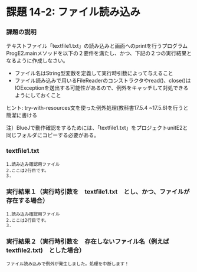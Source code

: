 # 課題 14-2: ファイル読み込み

### 課題の説明
テキストファイル「textfile1.txt」の読み込みと画面へのprintを行うプログラムProgE2.mainメソッドを以下の２要件を満たし、かつ、下記の２つの実行結果となるように作成しなさい。

- ファイル名はString型変数を定義して実行時引数によって与えること
- ファイル読み込みで用いるFileReaderのコンストラクタやread()、close()はIOExceptionを送出する可能性があるので、例外をキャッチして対処できるようにしておくこと

ヒント: try-with-resources文を使った例外処理(教科書17.5.4 ~17.5.6)を行うと簡潔に書ける

注）BlueJで動作確認をするためには、「textfile1.txt」をプロジェクトunitE2と同じフォルダにコピーする必要がある。
### textfile1.txt
```
1.読み込み確認用ファイル
2.ここは2行目です。
3.
```

### 実行結果１（実行時引数を　textfile1.txt　とし、かつ、ファイルが存在する場合）
```
1.読み込み確認用ファイル
2.ここは2行目です。
3.
```

### 実行結果２（実行時引数を　存在しないファイル名（例えば textfile2.txt)　とした場合）
```
ファイル読み込みで例外が発生しました。処理を中断します！
```